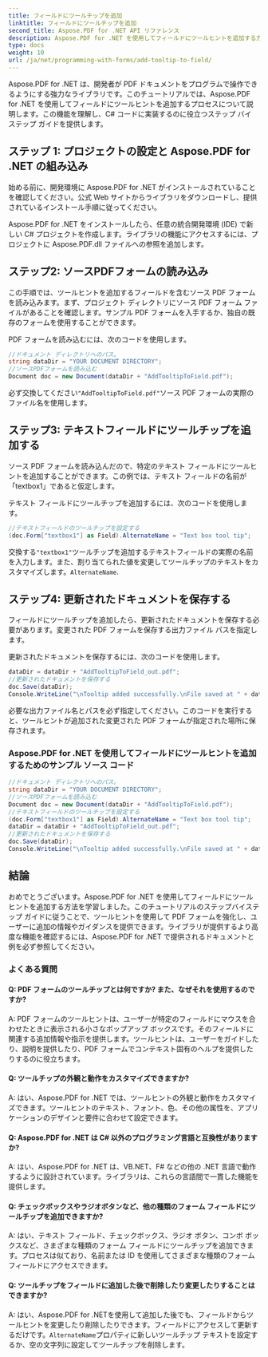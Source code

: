 ```yaml
---
title: フィールドにツールチップを追加
linktitle: フィールドにツールチップを追加
second_title: Aspose.PDF for .NET API リファレンス
description: Aspose.PDF for .NET を使用してフィールドにツールヒントを追加する方法を学習します。
type: docs
weight: 10
url: /ja/net/programming-with-forms/add-tooltip-to-field/
---
```

Aspose.PDF for .NET は、開発者が PDF ドキュメントをプログラムで操作できるようにする強力なライブラリです。このチュートリアルでは、Aspose.PDF for .NET を使用してフィールドにツールヒントを追加するプロセスについて説明します。この機能を理解し、C# コードに実装するのに役立つステップ バイ ステップ ガイドを提供します。

## ステップ 1: プロジェクトの設定と Aspose.PDF for .NET の組み込み

始める前に、開発環境に Aspose.PDF for .NET がインストールされていることを確認してください。公式 Web サイトからライブラリをダウンロードし、提供されているインストール手順に従ってください。

Aspose.PDF for .NET をインストールしたら、任意の統合開発環境 (IDE) で新しい C# プロジェクトを作成します。ライブラリの機能にアクセスするには、プロジェクトに Aspose.PDF.dll ファイルへの参照を追加します。

## ステップ2: ソースPDFフォームの読み込み

この手順では、ツールヒントを追加するフィールドを含むソース PDF フォームを読み込みます。まず、プロジェクト ディレクトリにソース PDF フォーム ファイルがあることを確認します。サンプル PDF フォームを入手するか、独自の既存のフォームを使用することができます。

PDF フォームを読み込むには、次のコードを使用します。

```csharp
//ドキュメント ディレクトリへのパス。
string dataDir = "YOUR DOCUMENT DIRECTORY";
//ソースPDFフォームを読み込む
Document doc = new Document(dataDir + "AddTooltipToField.pdf");
```

必ず交換してください`"AddTooltipToField.pdf"`ソース PDF フォームの実際のファイル名を使用します。

## ステップ3: テキストフィールドにツールチップを追加する

ソース PDF フォームを読み込んだので、特定のテキスト フィールドにツールヒントを追加することができます。この例では、テキスト フィールドの名前が「textbox1」であると仮定します。

テキスト フィールドにツールチップを追加するには、次のコードを使用します。

```csharp
//テキストフィールドのツールチップを設定する
(doc.Form["textbox1"] as Field).AlternateName = "Text box tool tip";
```

交換する`"textbox1"`ツールチップを追加するテキストフィールドの実際の名前を入力します。また、割り当てられた値を変更してツールチップのテキストをカスタマイズします。`AlternateName`.

## ステップ4: 更新されたドキュメントを保存する

フィールドにツールチップを追加したら、更新されたドキュメントを保存する必要があります。変更された PDF フォームを保存する出力ファイル パスを指定します。

更新されたドキュメントを保存するには、次のコードを使用します。

```csharp
dataDir = dataDir + "AddTooltipToField_out.pdf";
//更新されたドキュメントを保存する
doc.Save(dataDir);
Console.WriteLine("\nTooltip added successfully.\nFile saved at " + dataDir);
```

必要な出力ファイル名とパスを必ず指定してください。このコードを実行すると、ツールヒントが追加された変更された PDF フォームが指定された場所に保存されます。

### Aspose.PDF for .NET を使用してフィールドにツールヒントを追加するためのサンプル ソース コード 

```csharp
//ドキュメント ディレクトリへのパス。
string dataDir = "YOUR DOCUMENT DIRECTORY";
//ソースPDFフォームを読み込む
Document doc = new Document(dataDir + "AddTooltipToField.pdf");
//テキストフィールドのツールチップを設定する
(doc.Form["textbox1"] as Field).AlternateName = "Text box tool tip";
dataDir = dataDir + "AddTooltipToField_out.pdf";
//更新されたドキュメントを保存する
doc.Save(dataDir);
Console.WriteLine("\nTooltip added successfully.\nFile saved at " + dataDir);
```

## 結論

おめでとうございます。Aspose.PDF for .NET を使用してフィールドにツールヒントを追加する方法を学習しました。このチュートリアルのステップバイステップ ガイドに従うことで、ツールヒントを使用して PDF フォームを強化し、ユーザーに追加の情報やガイダンスを提供できます。ライブラリが提供するより高度な機能を確認するには、Aspose.PDF for .NET で提供されるドキュメントと例を必ず参照してください。

### よくある質問

#### Q: PDF フォームのツールチップとは何ですか? また、なぜそれを使用するのですか?

A: PDF フォームのツールヒントは、ユーザーが特定のフィールドにマウスを合わせたときに表示される小さなポップアップ ボックスです。そのフィールドに関連する追加情報や指示を提供します。ツールヒントは、ユーザーをガイドしたり、説明を提供したり、PDF フォームでコンテキスト固有のヘルプを提供したりするのに役立ちます。

#### Q: ツールチップの外観と動作をカスタマイズできますか?

A: はい、Aspose.PDF for .NET では、ツールヒントの外観と動作をカスタマイズできます。ツールヒントのテキスト、フォント、色、その他の属性を、アプリケーションのデザインと要件に合わせて設定できます。

#### Q: Aspose.PDF for .NET は C# 以外のプログラミング言語と互換性がありますか?

A: はい、Aspose.PDF for .NET は、VB.NET、F# などの他の .NET 言語で動作するように設計されています。ライブラリは、これらの言語間で一貫した機能を提供します。

#### Q: チェックボックスやラジオボタンなど、他の種類のフォーム フィールドにツールチップを追加できますか?

A: はい、テキスト フィールド、チェックボックス、ラジオ ボタン、コンボ ボックスなど、さまざまな種類のフォーム フィールドにツールチップを追加できます。プロセスは似ており、名前または ID を使用してさまざまな種類のフォーム フィールドにアクセスできます。

#### Q: ツールチップをフィールドに追加した後で削除したり変更したりすることはできますか?

 A: はい、Aspose.PDF for .NETを使用して追加した後でも、フィールドからツールヒントを変更したり削除したりできます。フィールドにアクセスして更新するだけです。`AlternateName`プロパティに新しいツールチップ テキストを設定するか、空の文字列に設定してツールチップを削除します。
